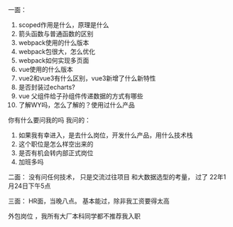 一面：
1. scoped作用是什么，原理是什么
2. 箭头函数与普通函数的区别
3. webpack使用的什么版本
4. webpack包很大，怎么优化
5. webpack如何实现多页面
6. vue使用的什么版本
7. vue2和vue3有什么区别，vue3新增了什么新特性
8. 是否封装过echarts?
9. vue 父组件给子孙组件传递数据的方式有哪些
10. 了解WY吗，怎么了解的？使用过什么产品


你有什么要问我的吗
我问的：
1. 如果我有幸进入，是去什么岗位，开发什么产品，用什么技术栈
2. 这个职位是怎么样空出来的
3. 是否有机会转内部正式岗位
4. 加班多吗


二面：
没有问任何技术， 只是交流过往项目 和大数据选型的考量， 过了 22年1月24日下午5点


三面：
HR面，当晚八点。 基本能过，除非我工资要得太高


外包岗位 ，我所有大厂本科同学都不推荐我入职